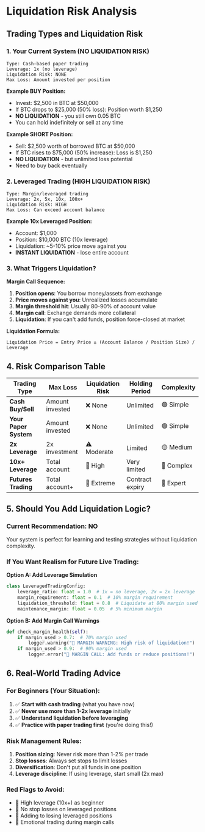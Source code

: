 # Liquidation Risk Analysis
## Trading Types and Liquidation Risk

### 1. **Your Current System (NO LIQUIDATION RISK)**
```
Type: Cash-based paper trading
Leverage: 1x (no leverage)
Liquidation Risk: NONE
Max Loss: Amount invested per position
```

**Example BUY Position:**
- Invest: $2,500 in BTC at $50,000
- If BTC drops to $25,000 (50% loss): Position worth $1,250
- **NO LIQUIDATION** - you still own 0.05 BTC
- You can hold indefinitely or sell at any time

**Example SHORT Position:**  
- Sell: $2,500 worth of borrowed BTC at $50,000
- If BTC rises to $75,000 (50% increase): Loss is $1,250
- **NO LIQUIDATION** - but unlimited loss potential
- Need to buy back eventually

### 2. **Leveraged Trading (HIGH LIQUIDATION RISK)**
```
Type: Margin/leveraged trading
Leverage: 2x, 5x, 10x, 100x+
Liquidation Risk: HIGH
Max Loss: Can exceed account balance
```

**Example 10x Leveraged Position:**
- Account: $1,000
- Position: $10,000 BTC (10x leverage)
- Liquidation: ~5-10% price move against you
- **INSTANT LIQUIDATION** - lose entire account

### 3. **What Triggers Liquidation?**

**Margin Call Sequence:**
1. **Position opens**: You borrow money/assets from exchange
2. **Price moves against you**: Unrealized losses accumulate
3. **Margin threshold hit**: Usually 80-90% of account value
4. **Margin call**: Exchange demands more collateral
5. **Liquidation**: If you can't add funds, position force-closed at market

**Liquidation Formula:**
```
Liquidation Price = Entry Price ± (Account Balance / Position Size) / Leverage
```

## 4. **Risk Comparison Table**

| Trading Type | Max Loss | Liquidation Risk | Holding Period | Complexity |
|-------------|----------|------------------|----------------|------------|
| **Cash Buy/Sell** | Amount invested | ❌ None | Unlimited | 🟢 Simple |
| **Your Paper System** | Amount invested | ❌ None | Unlimited | 🟢 Simple |
| **2x Leverage** | 2x investment | ⚠️ Moderate | Limited | 🟡 Medium |
| **10x+ Leverage** | Total account | 🔴 High | Very limited | 🔴 Complex |
| **Futures Trading** | Total account+ | 🔴 Extreme | Contract expiry | 🔴 Expert |

## 5. **Should You Add Liquidation Logic?**

### **Current Recommendation: NO**
Your system is perfect for learning and testing strategies without liquidation complexity.

### **If You Want Realism for Future Live Trading:**

**Option A: Add Leverage Simulation**
```python
class LeveragedTradingConfig:
    leverage_ratio: float = 1.0  # 1x = no leverage, 2x = 2x leverage
    margin_requirement: float = 0.1  # 10% margin requirement
    liquidation_threshold: float = 0.8  # Liquidate at 80% margin used
    maintenance_margin: float = 0.05  # 5% minimum margin
```

**Option B: Add Margin Call Warnings**
```python
def check_margin_health(self):
    if margin_used > 0.7:  # 70% margin used
        logger.warning("🚨 MARGIN WARNING: High risk of liquidation!")
    if margin_used > 0.9:  # 90% margin used  
        logger.error("🔴 MARGIN CALL: Add funds or reduce positions!")
```

## 6. **Real-World Trading Advice**

### **For Beginners (Your Situation):**
1. ✅ **Start with cash trading** (what you have now)
2. ✅ **Never use more than 1-2x leverage** initially
3. ✅ **Understand liquidation before leveraging**
4. ✅ **Practice with paper trading first** (you're doing this!)

### **Risk Management Rules:**
1. **Position sizing**: Never risk more than 1-2% per trade
2. **Stop losses**: Always set stops to limit losses  
3. **Diversification**: Don't put all funds in one position
4. **Leverage discipline**: If using leverage, start small (2x max)

### **Red Flags to Avoid:**
- 🚫 High leverage (10x+) as beginner
- 🚫 No stop losses on leveraged positions
- 🚫 Adding to losing leveraged positions
- 🚫 Emotional trading during margin calls